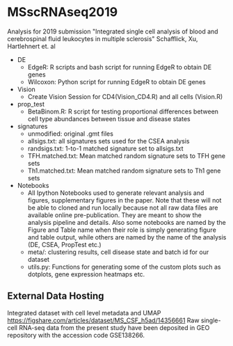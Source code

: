 # MSscRNAseq2019
Analysis for 2019 submission "Integrated single cell analysis of blood and cerebrospinal fluid leukocytes in multiple sclerosis" Schafflick, Xu, Hartlehnert et. al

* DE 
  * EdgeR: R scripts and bash script for running EdgeR to obtain DE genes
  * Wilcoxon: Python script for running EdgeR to obtain DE genes
* Vision
  * Create Vision Session for CD4(Vision_CD4.R) and all cells (Vision.R)
* prop_test
  * BetaBinom.R: R script for testing proportional differences between cell type abundances between tissue and disease states
* signatures
  * unmodified: original .gmt files 
  * allsigs.txt: all signatures sets used for the CSEA analysis
  * randsigs.txt: 1-to-1 matched signature set to allsigs.txt 
  * TFH.matched.txt: Mean matched random signature sets to TFH gene sets
  * Th1.matched.txt: Mean matched random signature sets to Th1 gene sets
* Notebooks
  * All Ipython Notebooks used to generate relevant analysis and figures, supplementary figures in the paper. Note that these will not be able to cloned and run locally because not all raw data files are available online pre-publication. They are meant to show the analysis pipeline and details. Also some notebooks are named by the Figure and Table name when their role is simply generating figure and table output, while others are named by the name of the analysis (DE, CSEA, PropTest etc.) 
  * meta/: clustering results, cell disease state and batch id for our dataset
  * utils.py: Functions for generating some of the custom plots such as dotplots, gene expression heatmaps etc.

## External Data Hosting
Integrated dataset with cell level metadata and UMAP 
https://figshare.com/articles/dataset/MS_CSF_h5ad/14356661
Raw single-cell RNA-seq data from the present study have been deposited in GEO repository with the accession code GSE138266.
